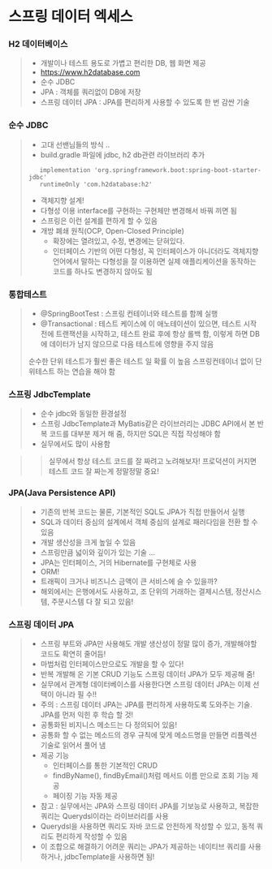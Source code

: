 # 스프링 데이터 엑세스

### H2 데이터베이스
> - 개발이나 테스트 용도로 가볍고 편리한 DB, 웹 화면 제공
> - https://www.h2database.com
> - 순수 JDBC
> - JPA : 객체를 쿼리없이 DB에 저장
> - 스프링 데이터 JPA : JPA를 편리하게 사용할 수 있도록 한 번 감싼 기술


### 순수 JDBC
> - 고대 선밴님들의 방식 ..
> - build.gradle 파일에 jdbc, h2 db관련 라이브러리 추가
> ```text
>    implementation 'org.springframework.boot:spring-boot-starter-jdbc'
>    runtimeOnly 'com.h2database:h2'
>```
>
> - 객체지향 설계!
> - 다형성 이용 interface를 구현하는 구현체만 변경해서 바꿔 끼면 됨
> - 스프링은 이런 설계를 편하게 할 수 있음
> - 개방 폐쇄 원칙(OCP, Open-Closed Principle)
>   - 확장에는 열려있고, 수정, 변경에는 닫혀있다.
>   - 인터페이스 기반의 어떤 다형성, 꼭 인터페이스가 아니더라도 객체지향언어에서 말하는 다형성을 잘 이용하면 실제 애플리케이션을 동작하는 코드를 하나도 변경하지 않아도 됨 

### 통합테스트
> - @SpringBootTest : 스프링 컨테이너와 테스트를 함께 실행
> - @Transactional : 테스트 케이스에 이 애노테이션이 있으면, 테스트 시작 전에 트랜잭션을 시작하고, 테스트 완료 후에 항상 롤백 함, 이렇게 하면 DB에 데이터가 남지 않으므로 다음 테스트에 영향을 주지 않음
>
> 순수한 단위 테스트가 훨씬 좋은 테스트 일 확률 이 높음
> 스프링컨테이너 없이 단위테스트 하는 연습을 해야 함

### 스프링 JdbcTemplate
> - 순수 jdbc와 동일한 환경설정
> - 스프링 JdbcTemplate과 MyBatis같은 라이브러리는 JDBC API에서 본 반복 코드를 대부분 제거 해 줌, 하지만 SQL은 직접 작성해야 함
> - 실무에서도 많이 사용함



>> 실무에서 항상 테스트 코드를 잘 짜려고 노려해보자!
>> 프로덕션이 커지면 테스트 코드 잘 짜는게 정말정말 중요!


### JPA(Java Persistence API)
> - 기존의 반복 코드는 물론, 기본적인 SQL도 JPA가 직접 만들어서 실행
> - SQL과 데이터 중심의 설계에서 객체 중심의 설계로 패러다임을 전환 할 수 있음
> - 개발 생산성을 크게 높일 수 있음
> - 스프링만큼 넓이와 깊이가 있는 기술 ...
> - JPA는 인터페이스, 거의 Hibernate를 구현체로 사용
> - ORM!
> - 트래픽이 크거나 비즈니스 금액이 큰 서비스에 슬 수 있을까?
> - 해외에서는 은행에서도 사용하고, 조 단위의 거래하는 결제시스템, 정산시스템, 주문시스템 다 잘 되고 있음!

### 스프링 데이터 JPA
> - 스프링 부트와 JPA만 사용해도 개발 생산성이 정말 많이 증가, 개발해야할 코드도 확연히 줄어듬!
> - 마법처럼 인터페이스만으로도 개발을 할 수 있다!
> - 반복 개발해 온 기본 CRUD 기능도 스프링 데이터 JPA가 모두 제공해 줌!
> - 실무에서 관계형 데이터베이스를 사용한다면 스프링 데이터 JPA는 이제 선택이 아니라 필 수!!
> - 주의 : 스프링 데이터 JPA는 JPA를 편리하게 사용하도록 도와주는 기술. JPA를 먼저 익힌 후 학습 할 것!
> - 공통화된 비지니스 메소드는 다 정의되어 있음!
> - 공통화 할 수 없는 메소드의 경우 규칙에 맞게 메소드명을 만들면 리플렉션 기술로 읽어서 풀어 냄
> - 제공 기능
>   - 인터페이스를 통한 기본적인 CRUD
>   - findByName(), findByEmail()처럼 메서드 이름 만으로 조회 기능 제공
>   - 페이징 기능 자동 제공
> - 참고 : 실무에서는 JPA와 스프링 데이터 JPA를 기보능로 사용하고, 복잡한 쿼리는 Querydsl이라는 라이브러리를 사용
> - Querydsl을 사용하면 쿼리도 자바 코드로 안전하게 작성할 수 있고, 동적 쿼리도 편리하게 작성할 수 있음
> - 이 조합으로 해결하기 어려운 쿼리는 JPA가 제공하는 네이티브 쿼리를 사용하거나, jdbcTemplate을 사용하면 됨!